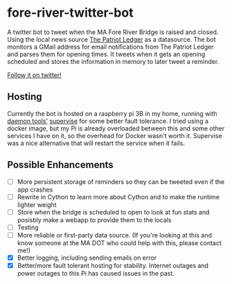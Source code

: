 # fore-river-twitter-bot
A twitter bot to tweet when the MA Fore River Bridge is raised and closed. Using the local news source [The Patriot Ledger](https://www.patriotledger.com/) as a datasource. The bot monitors a GMail address for email notifications from The Patriot Ledger and parses them for opening times. It tweets when it gets an opening scheduled and stores the information in memory to later tweet a reminder.

[Follow it on twitter!](https://twitter.com/ForeRiver_3A)

## Hosting

Currently the bot is hosted on a raspberry pi 3B in my home, running with [daemon tools'](https://cr.yp.to/daemontools.html) [supervise](https://cr.yp.to/daemontools/supervise.html) for some better fault tolerance. I tried using a docker image, but my Pi is already overloaded between this and some other services I have on it, so the overhead for Docker wasn't worth it. Supervise was a nice alternative that will restart the service when it fails.

## Possible Enhancements

- [ ] More persistent storage of reminders so they can be tweeted even if the app crashes
- [ ] Rewrite in Cython to learn more about Cython and to make the runtime lighter weight
- [ ] Store when the bridge is scheduled to open to look at fun stats and posisbly make a webapp to provide them to the locals
- [ ] Testing
- [ ] More reliable or first-party data source. (If you're looking at this and know someone at the MA DOT who could help with this, please contact me!)
- [X] Better logging, including sending emails on error
- [X] Better/more fault tolerant hosting for stability. Internet outages and power outages to this Pi has caused issues in the past.
